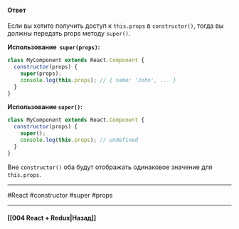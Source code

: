#### Ответ

Если вы хотите получить доступ к `this.props` в `constructor()`, тогда вы должны передать props методу `super()`.

**Использование  `super(props)`:**

```js
class MyComponent extends React.Component {
  constructor(props) {
    super(props);
    console.log(this.props); // { name: 'John', ... }
  }
}
```

**Использование `super()`:**

```js
class MyComponent extends React.Component {
  constructor(props) {
    super();
    console.log(this.props); // undefined
  }
}
```

Вне `constructor()` оба будут отображать одинаковое значение для `this.props`.

____
#React #constructor #super #props

____

#### [[004 React + Redux|Назад]]